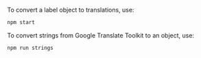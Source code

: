 To convert a label object to translations, use:

```bash
npm start
```

To convert strings from Google Translate Toolkit to an object, use:

```bash
npm run strings
```